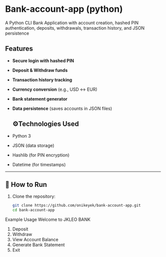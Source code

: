 # Bank-account-app (python)
A Python CLI Bank Application with account creation, hashed PIN authentication, deposits, withdrawals, transaction history, and JSON persistence

##  Features
- **Secure login with hashed PIN**
-  **Deposit & Withdraw funds**
-  **Transaction history tracking**
-  **Currency conversion** (e.g., USD ↔ EUR)
-  **Bank statement generator**
- **Data persistence** (saves accounts in JSON files)

  ## ⚙Technologies Used
- Python 3
- JSON (data storage)
- Hashlib (for PIN encryption)
- Datetime (for timestamps)

---

## 🚀 How to Run

1. Clone the repository:
   ```bash
   git clone https://github.com/onikeyek/bank-account-app.git
   cd bank-account-app

Example Usage
Welcome to JKLEO BANK
1. Deposit
2. Withdraw
3. View Account Balance
4. Generate Bank Statement
5. Exit
